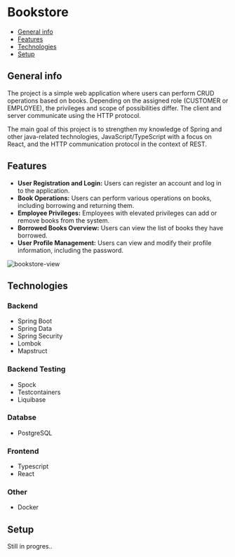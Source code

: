 # Bookstore
* [General info](#general-info)
* [Features](#features)
* [Technologies](#technologies)
* [Setup](#setup)

## General info
<p>The project is a simple web application where users can perform CRUD operations based on books. Depending on the assigned role (CUSTOMER or EMPLOYEE), the privileges and scope of possibilities differ. The client and server communicate using the HTTP protocol.</p>
<p>The main goal of this project is to strengthen my knowledge of Spring and other java-related technologies, JavaScript/TypeScript with a focus on React, and the HTTP communication protocol in the context of REST.</p>

## Features
<ul>
  <li><b>User Registration and Login:</b> Users can register an account and log in to the application.</li>
  <li><b>Book Operations:</b> Users can perform various operations on books, including borrowing and returning them.</li>
  <li><b>Employee Privileges:</b> Employees with elevated privileges can add or remove books from the system.</li>
  <li><b>Borrowed Books Overview:</b> Users can view the list of books they have borrowed.</li>
  <li><b>User Profile Management:</b> Users can view and modify their profile information, including the password.</li>
</ul>

![bookstore-view](https://github.com/gabriela-plis/bookstore/assets/102433197/6ee5a3db-d926-4e6d-9b42-125bdddb68b3)

## Technologies

### Backend
<ul>
  <li>Spring Boot</li>
  <li>Spring Data</li>
  <li>Spring Security</li>
  <li>Lombok</li>
  <li>Mapstruct</li>
</ul>

### Backend Testing
<ul>
  <li>Spock</li>
  <li>Testcontainers</li>
  <li>Liquibase</li>
</ul>

### Databse
<ul>
  <li>PostgreSQL</li>
</ul>

### Frontend
<ul>
  <li>Typescript</li>
  <li>React</li>
</ul>

### Other
<ul>
  <li>Docker</li>
</ul>

## Setup
Still in progres..
